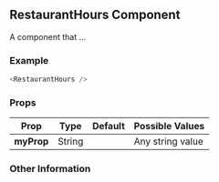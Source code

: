 ## RestaurantHours Component
A component that ...

### Example

```js
<RestaurantHours />
```

### Props

| Prop          | Type     | Default     | Possible Values
| ------------- | -------- | ----------- | ---------------------------------------------
| **myProp**    | String   |             | Any string value


### Other Information
